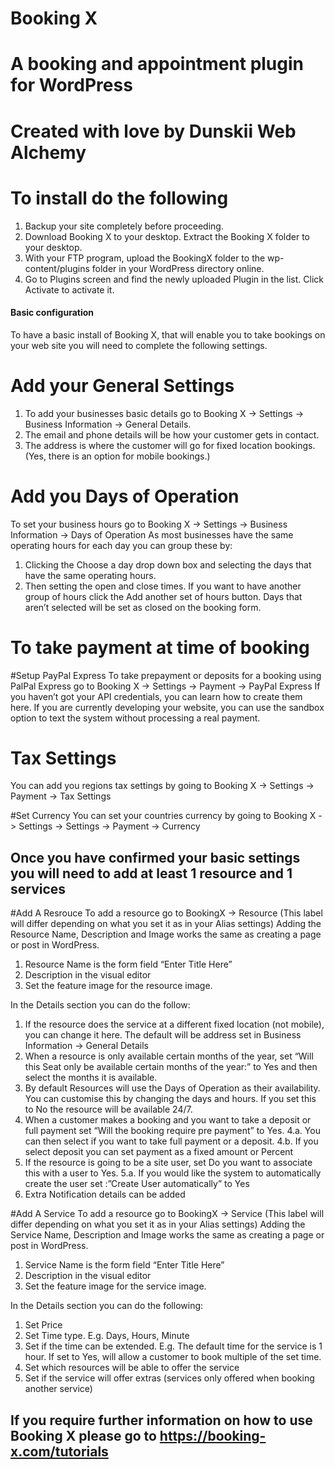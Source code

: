 # Booking X

# A booking and appointment plugin for WordPress

# Created with love by Dunskii Web Alchemy

# To install do the following
1. Backup your site completely before proceeding.
2. Download Booking X to your desktop. Extract the Booking X folder to your desktop.
3. With your FTP program, upload the BookingX folder to the wp-content/plugins folder in your WordPress directory online.
4. Go to Plugins screen and find the newly uploaded Plugin in the list. Click Activate to activate it.

#### Basic configuration
To have a basic install of Booking X, that will enable you to take bookings on your web site you will need to complete the following settings.

# Add your General Settings
1. To add your businesses basic details go to Booking X -> Settings -> Business Information -> General Details.
2. The email and phone details will be how your customer gets in contact.
3. The address is where the customer will go for fixed location bookings. (Yes, there is an option for mobile bookings.)

# Add you Days of Operation
To set your business hours go to Booking X -> Settings -> Business Information -> Days of Operation
As most businesses have the same operating hours for each day you can group these by:
1. Clicking the Choose a day drop down box and selecting the days that have the same operating hours.
2. Then setting the open and close times.
If you want to have another group of hours click the Add another set of hours button.
Days that aren’t selected will be set as closed on the booking form.

# To take payment at time of booking 

#Setup PayPal Express
To take prepayment or deposits for a booking using PalPal Express go to Booking X -> Settings -> Payment -> PayPal Express
If you haven’t got your API credentials, you can learn how to create them here.
If you are currently developing your website, you can use the sandbox option to text the system without processing a real payment.

# Tax Settings
You can add you regions tax settings by going to Booking X -> Settings -> Payment -> Tax Settings

#Set Currency
You can set your countries currency by going to Booking X -> Settings -> Settings -> Payment -> Currency


## Once you have confirmed your basic settings you will need to add at least 1 resource and 1 services

#Add A Resrouce
To add a resource go to BookingX -> Resource (This label will differ depending on what you set it as in your Alias settings)
Adding the Resource Name, Description and Image works the same as creating a page or post in WordPress.
1. Resource Name is the form field “Enter Title Here”
2. Description in the visual editor
3. Set the feature image for the resource image.

In the Details section you can do the follow:
1. If the resource does the service at a different fixed location (not mobile), you can change it here. The default will be address set in Business Information -> General Details
2. When a resource is only available certain months of the year, set “Will this Seat only be available certain months of the year:” to Yes and then select the months it is available.
3. By default Resources will use the Days of Operation as their availability. You can customise this by changing the days and hours. If you set this to No the resource will be available 24/7.
4. When a customer makes a booking and you want to take a deposit or full payment set “Will the booking require pre payment” to Yes.
4.a. You can then select if you want to take full payment or a deposit.
4.b. If you select deposit you can set payment as a fixed amount or Percent
5. If the resource is going to be a site user, set Do you want to associate this with a user to Yes.
5.a. If you would like the system to automatically create the user set :”Create User automatically” to Yes
6. Extra Notification details can be added


#Add A Service
To add a resource go to BookingX -> Service (This label will differ depending on what you set it as in your Alias settings)
Adding the Service Name, Description and Image works the same as creating a page or post in WordPress.
1. Service Name is the form field “Enter Title Here”
2. Description in the visual editor
3. Set the feature image for the service image.

In the Details section you can do the following:
1. Set Price
2. Set Time type. E.g. Days, Hours, Minute
3. Set if the time can be extended. E.g. The default time for the service is 1 hour. If set to Yes, will allow a customer to book multiple of the set time.
4. Set which resources will be able to offer the service
5. Set if the service will offer extras (services only offered when booking another service)

## If you require further information on how to use Booking X please go to https://booking-x.com/tutorials ##
